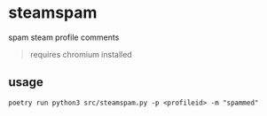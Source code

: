 # steamspam
spam steam profile comments

> requires chromium installed


## usage 
```
poetry run python3 src/steamspam.py -p <profileid> -m "spammed" 
```
